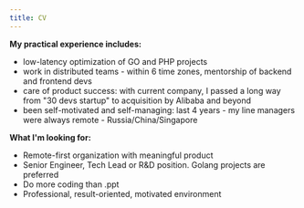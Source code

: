```yaml
---
title: CV
---
```


**My practical experience includes:** 

* low-latency optimization of GO and PHP projects
* work in distributed teams - within 6 time zones, mentorship of backend and frontend devs
* care of product success: with current company, I passed a long way from "30 devs startup" to acquisition by Alibaba and beyond
* been self-motivated and self-managing: last 4 years - my line managers were always remote - Russia/China/Singapore


**What I'm looking for:**

* Remote-first organization with meaningful product
* Senior Engineer, Tech Lead or R&D position. Golang projects are preferred 
* Do more coding than .ppt
* Professional, result-oriented, motivated environment



